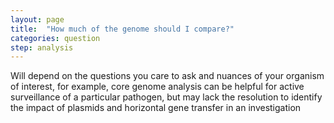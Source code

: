 ```yaml
---
layout: page
title:  "How much of the genome should I compare?"
categories: question
step: analysis
---
```


Will depend on the questions you care to ask and nuances of your organism of interest, for example, core genome analysis can be helpful for active surveillance of a particular pathogen, but may lack the resolution to identify the impact of plasmids and horizontal gene transfer in an investigation
